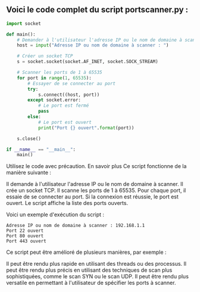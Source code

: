 
## Voici le code complet du script portscanner.py :

```python
import socket

def main():
    # Demander à l'utilisateur l'adresse IP ou le nom de domaine à scanner
    host = input("Adresse IP ou nom de domaine à scanner : ")

    # Créer un socket TCP
    s = socket.socket(socket.AF_INET, socket.SOCK_STREAM)

    # Scanner les ports de 1 à 65535
    for port in range(1, 65535):
        # Essayer de se connecter au port
        try:
            s.connect((host, port))
        except socket.error:
            # Le port est fermé
            pass
        else:
            # Le port est ouvert
            print("Port {} ouvert".format(port))

    s.close()

if __name__ == "__main__":
    main()
```

Utilisez le code avec précaution. En savoir plus
Ce script fonctionne de la manière suivante :

Il demande à l'utilisateur l'adresse IP ou le nom de domaine à scanner.
Il crée un socket TCP.
Il scanne les ports de 1 à 65535.
Pour chaque port, il essaie de se connecter au port.
Si la connexion est réussie, le port est ouvert.
Le script affiche la liste des ports ouverts.

Voici un exemple d'exécution du script :
```
Adresse IP ou nom de domaine à scanner : 192.168.1.1
Port 22 ouvert
Port 80 ouvert
Port 443 ouvert
```

Ce script peut être amélioré de plusieurs manières, par exemple :

Il peut être rendu plus rapide en utilisant des threads ou des processus.
Il peut être rendu plus précis en utilisant des techniques de scan plus sophistiquées, comme le scan SYN ou le scan UDP.
Il peut être rendu plus versatile en permettant à l'utilisateur de spécifier les ports à scanner.
